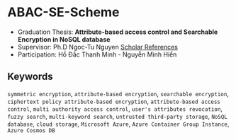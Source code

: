 # ABAC-SE-Scheme

- Graduation Thesis:  **Attribute-based access control and Searchable Encryption in NoSQL database**
- Supervisor: Ph.D Ngoc-Tu Nguyen [Scholar References](https://scholar.google.com/citations?hl=vi&user=baIb5JgAAAAJ&view_op=list_works&sortby=pubdate)
- Participation: Hồ Đắc Thanh Minh - Nguyễn Minh Hiển

## Keywords
`symmetric encryption`, `attribute-based encryption`, `searchable encryption`, `ciphertext policy attribute-based encryption`, `attribute-based access control`, `multi authority access control`, `user's attributes revocation`, `fuzzy search`, `multi-keyword search`, `untrusted third-party storage`, `NoSQL database`, `cloud storage`, `Microsoft Azure`, `Azure Container Group Instance`, `Azure Cosmos DB`
